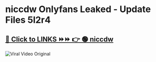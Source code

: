 
 # niccdw Onlyfans Leaked - Update Files 5l2r4

## <h2><a href="https://clipsfans.com/niccdw&ref=git">🔗 Click to LINKS ⏩⏩ 👉 🟢 niccdw </a></h2>

<a href="https://clipsfans.com/niccdw&ref=git" rel="nofollow" data-target="animated-image.originalLink"><img src="https://i.ibb.co.com/xMMVF88/686577567.gif" alt="Viral Video Original" style="max-width: 100%; display: inline-block;" data-target="animated-image.originalImage"></a>

